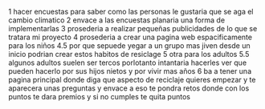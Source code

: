 1 hacer encuestas para saber como las personas le gustaria que se aga el cambio climatico
2 envace a las encuestas planaria una forma de implementarlas
3 prosederia a realizar pequeñas publicidades de lo que se tratara mi proyecto 
4 prosederia a crear una pagina web espacificamente para los niños 
4.5 por que sepuede yegar a un grupo mas jiven desde un inicio podrian crear estos habitos de resiclage
5 otra para los adultos
5.5 algunos adultos suelen ser tercos porlotanto intantaria hacerles ver que pueden hacerlo por sus hijos nietos y por vivir mas años
6 ba a tener una pagina principal donde diga que aspecto de reciclaje quieres empezar y te aparecera unas preguntas y envace a eso te pondra retos donde con los puntos te dara premios y si no cumples te quita puntos 




